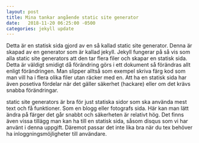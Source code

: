 ```yaml
---
layout: post
title: Mina tankar angående static site generator
date:   2018-11-20 06:25:00 -0500
categories: jekyll update
---
```

Detta är en statisk sida gjord av en så kallad static site generator.
Denna är skapad av en generator som är kallad jekyll. Jekyll fungerar på så vis som alla 
static site generators att den tar flera filer och skapar en statisk sida. 
Detta är väldigt smidigt då förändring görs i ett dokument så förändras allt 
enligt förändringen. Man slipper alltså som exempel skriva färg kod som man vill ha
i flera olika filer utan räcker med en. Att ha en statisk sida har även posetiva fördelar
när det gäller säkerhet (hackare) eller om det krävs snabba förändringar.

static site generators är bra för just statiska sidor som ska använda mest text och få funktioner. 
Som en blogg eller fotografs sida. Här kan man lätt ändra på färger det går snabbt och säkerheten är relativt hög. 
Det finns även vissa tillägg man kan ha till en statisk sida, såsom disqus som vi har använt i denna uppgift. Däremot
passar det inte lika bra när du tex behöver ha inloggningsmöjligheter till användare.


[jekyll-docs]: https://jekyllrb.com/docs/home
[jekyll-gh]:   https://github.com/jekyll/jekyll
[jekyll-talk]: https://talk.jekyllrb.com/